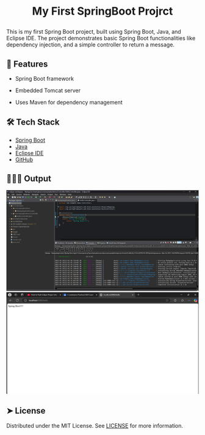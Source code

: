 
# <p align="center">My First SpringBoot Projrct</p>
  
This is my first Spring Boot project, built using Spring Boot, Java, and Eclipse IDE. The project demonstrates basic Spring Boot functionalities like  dependency injection, and a simple controller to return a message.


## 🧐 Features    

- Spring Boot framework

- Embedded Tomcat server

- Uses Maven for dependency management
        
    
## 🛠️ Tech Stack
- [Spring Boot](https://spring.io/)
- [Java](https://www.java.com/en/)
- [Eclipse IDE](https://www.eclipseide.org/)
- [GitHub](https://guthub.com/)




## 🧑🏻‍💻 Output
![output1](https://github.com/IT3232/SpringBoot/blob/master/output2.png)
![output2](https://github.com/IT3232/SpringBoot/blob/master/output1.png)


## ➤ License
Distributed under the MIT License. See [LICENSE](LICENSE) for more information.
               


        

